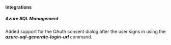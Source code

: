 
#### Integrations

##### Azure SQL Management

Added support for the OAuth consent dialog after the user signs in using the ***azure-sql-generate-login-url*** command.